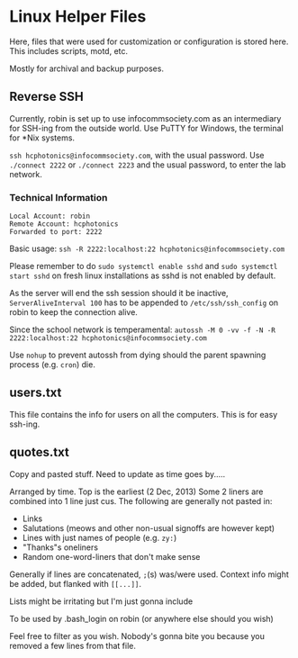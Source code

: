 # Linux Helper Files

Here, files that were used for customization or configuration is stored here.
This includes scripts, motd, etc.

Mostly for archival and backup purposes.

## Reverse SSH

Currently, robin is set up to use infocommsociety.com as an intermediary for SSH-ing from the outside world. Use PuTTY for Windows, the terminal for *Nix systems.

```ssh hcphotonics@infocommsociety.com```, with the usual password. Use ```./connect 2222``` or ```./connect 2223``` and the usual password, to enter the lab network.

### Technical Information

```
Local Account: robin
Remote Account: hcphotonics
Forwarded to port: 2222
```

Basic usage: ```ssh -R 2222:localhost:22 hcphotonics@infocommsociety.com```

Please remember to do ```sudo systemctl enable sshd``` and ```sudo systemctl start sshd``` on fresh linux installations as sshd is not enabled by default.

As the server will end the ssh session should it be inactive, ```ServerAliveInterval 100``` has to be appended to ```/etc/ssh/ssh_config``` on robin to keep the connection alive.

Since the school network is temperamental: ```autossh -M 0 -vv -f -N -R 2222:localhost:22 hcphotonics@infocommsociety.com```

Use ```nohup``` to prevent autossh from dying should the parent spawning process (e.g. ```cron```) die.

## users.txt

This file contains the info for users on all the computers. This is for easy ssh-ing.

## quotes.txt

Copy and pasted stuff. Need to update as time goes by.....

Arranged by time. Top is the earliest (2 Dec, 2013)
Some 2 liners are combined into 1 line just cus.
The following are generally not pasted in:
- Links
- Salutations (meows and other non-usual signoffs are however kept)
- Lines with just names of people (e.g. ```zy:```)
- "Thanks"s oneliners
- Random one-word-liners that don't make sense

Generally if lines are concatenated, ```;```(s) was/were used.
Context info might be added, but flanked with ```[[...]]```.

Lists might be irritating but I'm just gonna include

To be used by .bash_login on robin (or anywhere else should you wish)

Feel free to filter as you wish. Nobody's gonna bite you because you removed a few lines from that file.
